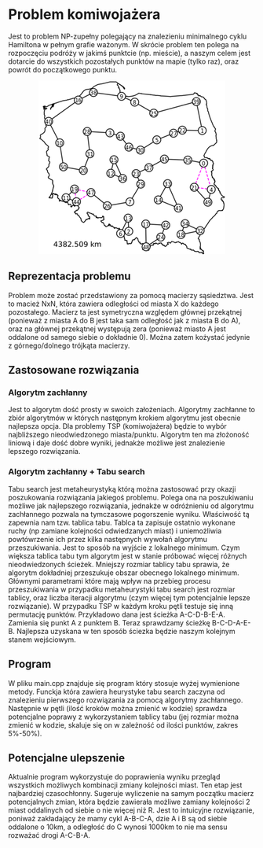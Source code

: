 # Problem komiwojażera
Jest to problem NP-zupełny polegający na znalezieniu minimalnego cyklu Hamiltona w pełnym grafie ważonym. W skrócie problem ten polega na rozpoczęciu podróży w jakimś punktcie (np. mieście), a naszym celem jest dotarcie do wszystkich pozostałych punktów na mapie (tylko raz), oraz powrót do początkowego punktu. 
<p align="center">
  <img src="https://github.com/Szymon-Krysztopolski/Moje_MINIprojekty/blob/main/C%26C%2B%2B/Problem%20komiwojazera/zdj1.png" />
</p>

## Reprezentacja problemu
Problem może zostać przedstawiony za pomocą macierzy sąsiedztwa. Jest to macież NxN, która zawiera odległości od miasta X do każdego pozostałego. Macierz ta jest symetryczna względem głównej przekątnej (ponieważ z miasta A do B jest taka sam odległość jak z miasta B do A), oraz na głównej przekątnej występują zera (ponieważ miasto A jest oddalone od samego siebie o dokładnie 0). Można zatem kożystać jedynie z górnego/dolnego trójkąta macierzy.

## Zastosowane rozwiązania
### Algorytm zachłanny
Jest to algorytm dość prosty w swoich założeniach. Algorytmy zachłanne to zbiór algorytmów w których następnym krokiem algorytmu jest obecnie najlepsza opcja. Dla problemy TSP (komiwojażera) będzie to wybór najbliższego nieodwiedzonego miasta/punktu. Algorytm ten ma złożoność liniową i daje dość dobre wyniki, jednakże możliwe jest znalezienie lepszego rozwiązania.

### Algorytm zachłanny + Tabu search
Tabu search jest metaheurystyką którą można zastosować przy okazji poszukowania rozwiązania jakiegoś problemu. Polega ona na poszukiwaniu możliwe jak najlepszego rozwiązania, jednakże w odróżnieniu od algorytmu zachłannego pozwala na tymczasowe pogorszenie wyniku. Właściwość tą zapewnia nam tzw. tablica tabu. Tablca ta zapisuje ostatnio wykonane ruchy (np zamiane kolejności odwiedzanych miast) i uniemożliwia powtówrzenie ich przez kilka następnych wywołań algorytmu przeszukiwania. Jest to sposób na wyjście z lokalnego minimum. Czym większa tablica tabu tym algorytm jest w stanie próbować więcej różnych nieodwiedzonych ścieżek. Mniejszy rozmiar tablicy tabu sprawia, że algorytm dokładniej przeszukuje obszar obecnego lokalnego minimum.  Głównymi parametrami które mają wpływ na przebieg procesu przeszukiwania w przypadku metaheurystyki tabu search jest rozmiar tablicy, oraz liczba iteracji algorytmu (czym więcej tym potencjalnie lepsze rozwiązanie). W przypadku TSP w każdym kroku pętli testuje się inną permutację punktów. Przykładowo dana jest ścieżka A-C-D-B-E-A. Zamienia się punkt A z punktem B. Teraz sprawdzamy ścieżkę B-C-D-A-E-B. Najlepsza uzyskana w ten sposób ściezka będzie naszym kolejnym stanem wejściowym. 

## Program
W pliku main.cpp znajduje się program który stosuje wyżej wymienione metody. Funckja która zawiera heurystyke tabu search zaczyna od znalezieniu pierwszego rozwiązania za pomocą algorytmy zachłannego. Następnie w pętli (ilość kroków można zmienić w kodzie) sprawdza potencjalne poprawy z wykorzystaniem tablicy tabu (jej rozmiar można zmienić w kodzie, skaluje się on w zależność od ilości punktów, zakres 5%-50%).

## Potencjalne ulepszenie 
Aktualnie program wykorzystuje do poprawienia wyniku przegląd wszystkich możliwych kombinacji zmiany kolejności miast. Ten etap jest najbardziej czasochłonny. Sugeruje wyliczenie na samym początku macierz potencjalnych zmian, która będzie zawierała możliwe zamiany kolejności 2 miast oddalinych od siebie o nie więcej niż R. Jest to intuicyjne rozwiązanie, poniważ zakładający że mamy cykl A-B-C-A, dzie A i B są od siebie oddalone o 10km, a odległość do C wynosi 1000km to nie ma sensu rozważać drogi A-C-B-A.
